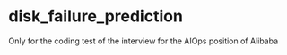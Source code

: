 # disk_failure_prediction
Only for the coding test of the interview for the AIOps position of Alibaba
